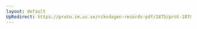 ```yaml
---
layout: default
UpRedirect: https://pruto.im.uu.se/riksdagen-records-pdf/1875/prot-1875--ak--005/prot-1875--ak--005_007.pdf
---
```


